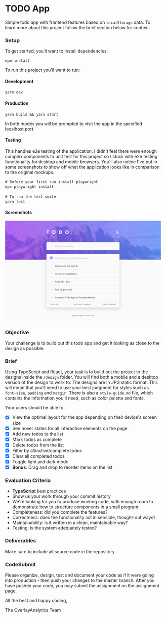 # TODO App

Simple todo app with frontend features based on `localStorage` data. To learn more about this project follow the brief section below for context.

### Setup

To get started, you'll want to install dependencies:

```shell
npm install
```

To run this project you'll want to run:

#### Development

```shell
yarn dev
```

#### Production

```shell
yarn build && yarn start
```

In both modes you will be prompted to visit the app in the specified localhost port.

#### Testing

This handles e2e testing of the application. I didn't feel there were enough complex components to unit test for this project so I stuck with e2e testing functionality for desktop and mobile browsers. You'll also notice I've put in some screenshots to show off what the application looks like in comparison to the original mockups.

```shell
# Before your first run install playwright
npx playwright install

# To run the test suite
yarn test
```

#### Screenshots

![1](public/test/screenshot-1.png)

### Objective

Your challenge is to build out this todo app and get it looking as close to the design as possible.

### Brief

Using TypeScript and React, your task is to build out the project to the designs inside the `/design` folder. You will find both a mobile and a desktop version of the design to work to. The designs are in JPG static format. This will mean that you'll need to use your best judgment for styles such as `font-size`, `padding` and `margin`. There is also a `style-guide.md` file, which contains the information you'll need, such as color palette and fonts.

Your users should be able to:

- [x] View the optimal layout for the app depending on their device's screen size
- [x] See hover states for all interactive elements on the page
- [x] Add new todos to the list
- [x] Mark todos as complete
- [x] Delete todos from the list
- [x] Filter by all/active/complete todos
- [x] Clear all completed todos
- [x] Toggle light and dark mode
- [x] **Bonus**: Drag and drop to reorder items on the list

### Evaluation Criteria

- **TypeScript** best practices
- Show us your work through your commit history
- We're looking for you to produce working code, with enough room to demonstrate how to structure components in a small program
- Completeness: did you complete the features?
- Correctness: does the functionality act in sensible, thought-out ways?
- Maintainability: is it written in a clean, maintainable way?
- Testing: is the system adequately tested?

### Deliverables

Make sure to include all source code in the repository.

### CodeSubmit

Please organize, design, test and document your code as if it were going into production - then push your changes to the master branch. After you have pushed your code, you may submit the assignment on the assignment page.

All the best and happy coding,

The OverlayAnalytics Team
